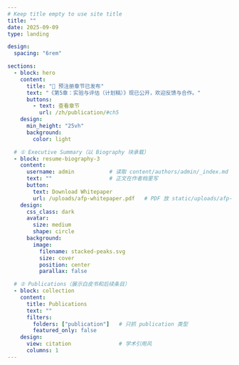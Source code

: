 ```yaml
---
# Keep title empty to use site title
title: ""
date: 2025-09-09
type: landing

design:
  spacing: "6rem"

sections:
  - block: hero
    content:
      title: "📢 预注册章节已发布"
      text: "《第5章：实验与评估（计划稿）》现已公开，欢迎反馈与合作。"
      buttons:
        - text: 查看章节
          url: /zh/publication/#ch5
    design:
      min_height: "25vh"
      background:
        color: light

  # ① Executive Summary（以 Biography 块承载）
  - block: resume-biography-3
    content:
      username: admin           # 读取 content/authors/admin/_index.md
      text: ""                  # 正文在作者档里写
      button:
        text: Download Whitepaper
        url: /uploads/afp-whitepaper.pdf   # PDF 放 static/uploads/afp-whitepaper.pdf
    design:
      css_class: dark
      avatar:
        size: medium
        shape: circle
      background:
        image:
          filename: stacked-peaks.svg
          size: cover
          position: center
          parallax: false

  # ② Publications（展示白皮书和后续条目）
  - block: collection
    content:
      title: Publications
      text: ""
      filters:
        folders: ["publication"]   # 只抓 publication 类型
        featured_only: false
    design:
      view: citation               # 学术引用风
      columns: 1
---
```

